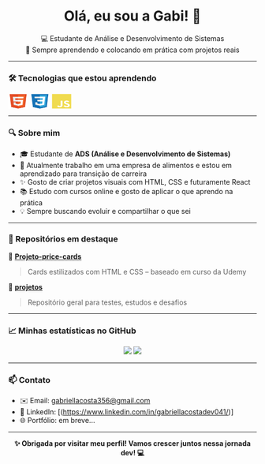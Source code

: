 <h1 align="center">Olá, eu sou a Gabi! 👋</h1>

<p align="center">
  💻 Estudante de Análise e Desenvolvimento de Sistemas  
  <br/>
  🌱 Sempre aprendendo e colocando em prática com projetos reais
</p>

---

### 🛠️ Tecnologias que estou aprendendo

<div style="display: inline_block">
  <img align="center" alt="HTML" height="30" width="40" src="https://raw.githubusercontent.com/devicons/devicon/master/icons/html5/html5-original.svg">
  <img align="center" alt="CSS" height="30" width="40" src="https://raw.githubusercontent.com/devicons/devicon/master/icons/css3/css3-original.svg">
  <img align="center" alt="JavaScript" height="30" width="40" src="https://raw.githubusercontent.com/devicons/devicon/master/icons/javascript/javascript-plain.svg">
</div>

---

### 🔍 Sobre mim

- 🎓 Estudante de **ADS (Análise e Desenvolvimento de Sistemas)**
- 🚀 Atualmente trabalho em uma empresa de alimentos e estou em aprendizado para transição de carreira
- ✨ Gosto de criar projetos visuais com HTML, CSS e futuramente React
- 📚 Estudo com cursos online e gosto de aplicar o que aprendo na prática
- 💡 Sempre buscando evoluir e compartilhar o que sei

---

### 📌 Repositórios em destaque

🔗 [**Projeto-price-cards**](https://github.com/gabsxzz/Projeto-price-cards)  
> Cards estilizados com HTML e CSS – baseado em curso da Udemy

🔗 [**projetos**](https://github.com/gabsxzz/projetos)  
> Repositório geral para testes, estudos e desafios

---

### 📈 Minhas estatísticas no GitHub

<div align="center">
  <img height="180em" src="https://github-readme-stats.vercel.app/api?username=gabsxzz&show_icons=true&theme=dracula&include_all_commits=true&count_private=true"/>
  <img height="180em" src="https://github-readme-stats.vercel.app/api/top-langs/?username=gabsxzz&layout=compact&langs_count=7&theme=dracula"/>
</div>

---

### 📫 Contato

- ✉️ Email: gabriellacosta356@gmail.com 
- 🔗 LinkedIn: [(https://www.linkedin.com/in/gabriellacostadev041/)]
- 🌐 Portfólio: em breve...

---

<p align="center"><b>✨ Obrigada por visitar meu perfil! Vamos crescer juntos nessa jornada dev! 💻</b></p>
